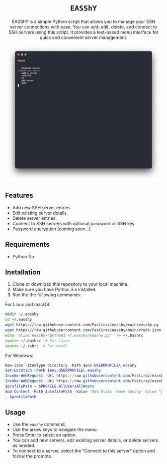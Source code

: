 <div align="center">
  <h1><code>EASShY</code></h1>
  <p>EASShY is a simple Python script that allows you to manage your SSH server connections with ease. You can add, edit, delete, and connect to SSH servers using this script. It provides a text-based menu interface for quick and convenient server management.</p>
</div>

![easshy](./img/easshy.png)

## Features

- Add new SSH server entries.
- Edit existing server details.
- Delete server entries.
- Connect to SSH servers with optional password or SSH key.
- Password encryption (coming soon...)

## Requirements

- Python 3.x

## Installation

1. Clone or download this repository to your local machine.
2. Make sure you have Python 3.x installed.
3. Run the the following commands:

For Linux and macOS:
```bash
mkdir ~/.easshy
cd ~/.easshy
wget https://raw.githubusercontent.com/Fastiraz/easshy/main/easshy.py
wget https://raw.githubusercontent.com/Fastiraz/easshy/main/creds.json
echo 'alias easshy="python3 ~/.easshy/easshy.py"' >> ~/.bashrc
source ~/.bashrc  # For linux
source ~/.zshrc  # For macOS
```

For Windows:
```powershell
New-Item -ItemType Directory -Path $env:USERPROFILE\.easshy
Set-Location -Path $env:USERPROFILE\.easshy
Invoke-WebRequest -Uri https://raw.githubusercontent.com/Fastiraz/easshy/main/easshy.py -OutFile easshy.py
Invoke-WebRequest -Uri https://raw.githubusercontent.com/Fastiraz/easshy/main/creds.json -OutFile creds.json
$profilePath = $PROFILE.AllUsersAllHosts
Add-Content -Path $profilePath -Value 'Set-Alias -Name easshy -Value "python3 $env:USERPROFILE\.easshy\easshy.py"'
. $profilePath
```

## Usage

- Use the `easshy` command.
- Use the arrow keys to navigate the menu.
- Press Enter to select an option.
- You can add new servers, edit existing server details, or delete servers as needed.
- To connect to a server, select the "Connect to this server" option and follow the prompts.
